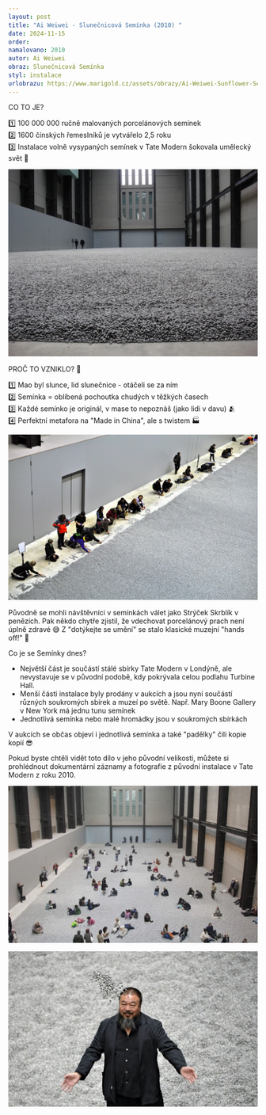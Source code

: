 ```yaml
---
layout: post
title: "Ai Weiwei - Slunečnicová Semínka (2010) "
date: 2024-11-15
order: 
namalovano: 2010
autor: Ai Weiwei
obraz: Slunečnicová Semínka
styl: instalace
urlobrazu: https://www.marigold.cz/assets/obrazy/Ai-Weiwei-Sunflower-Seeds-Tate-Modern-London-May-2-2011.jpg
---
```


CO TO JE?

1️⃣ 100 000 000 ručně malovaných porcelánových semínek \
2️⃣ 1600 čínských řemeslníků je vytvářelo  2,5 roku \
3️⃣ Instalace volně vysypaných semínek v Tate Modern šokovala umělecký svět 🎨 

![Ai Weiwei - Slunečnicová Semínka (2010)](/assets/obrazy/slunecnicova-seminka.jpg)

PROČ TO VZNIKLO? 🤔

1️⃣ Mao byl slunce, lid slunečnice - otáčeli se za ním \
2️⃣ Semínka = oblíbená pochoutka chudých v těžkých časech \
3️⃣ Každé semínko je originál, v mase to nepoznáš (jako lidi v davu) 🫂 \
4️⃣ Perfektní metafora na "Made in China", ale s twistem 🏭 

![Ai Weiwei - Slunečnicová Semínka (2010)](/assets/obrazy/tate-slunecnicova-seminka.jpg)

Původně se mohli návštěvníci v semínkách válet jako Strýček Skrblík v penězích. Pak někdo chytře zjistil, že vdechovat porcelánový prach není úplně zdravé 😅 Z "dotýkejte se umění" se stalo klasické muzejní "hands off!" 🚫

Co je se Semínky dnes?
- Největší část je součástí stálé sbírky Tate Modern v Londýně, ale nevystavuje se v původní podobě, kdy pokrývala celou podlahu Turbine Hall.
- Menší části instalace byly prodány v aukcích a jsou nyní součástí různých soukromých sbírek a muzeí po světě. Např. Mary Boone Gallery v New York má jednu tunu semínek
- Jednotlivá semínka nebo malé hromádky jsou v soukromých sbírkách

V aukcích se občas objeví i jednotlivá semínka a také "padělky" čili kopie kopií 😎

Pokud byste chtěli vidět toto dílo v jeho původní velikosti, můžete si prohlédnout dokumentární záznamy a fotografie z původní instalace v Tate Modern z roku 2010. 

![Ai Weiwei - Slunečnicová Semínka (2010)](/assets/obrazy/ss-landscape.webp)

![Ai Weiwei - Slunečnicová Semínka (2010)](/assets/obrazy/Ai-Weiwei-Sunflower-Seeds-Tate-Modern-London-May-2-2011.jpg)